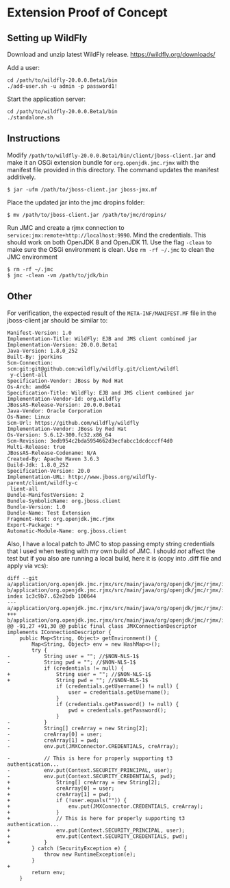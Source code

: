 # Extension Proof of Concept

## Setting up WildFly

Download and unzip latest WildFly release. https://wildfly.org/downloads/

Add a user:
```
cd /path/to/wildfly-20.0.0.Beta1/bin
./add-user.sh -u admin -p password1!
```

Start the application server:

```
cd /path/to/wildfly-20.0.0.Beta1/bin
./standalone.sh
```


## Instructions

Modify `/path/to/wildfly-20.0.0.Beta1/bin/client/jboss-client.jar` and make it an OSGi extension bundle for `org.openjdk.jmc.rjmx` with the manifest file provided in this directory. The command updates the manifest additively.

```
$ jar -ufm /path/to/jboss-client.jar jboss-jmx.mf
```

Place the updated jar into the jmc dropins folder:
```
$ mv /path/to/jboss-client.jar /path/to/jmc/dropins/
```

Run JMC and create a rjmx connection to `service:jmx:remote+http://localhost:9990`. Mind the credentials. This should work on both OpenJDK 8 and OpenJDK 11. Use the flag `-clean` to make sure the OSGi environment is clean. Use `rm -rf ~/.jmc` to clean the JMC environment

```
$ rm -rf ~/.jmc
$ jmc -clean -vm /path/to/jdk/bin
```

## Other

For verification, the expected result of the `META-INF/MANIFEST.MF` file in the jboss-client jar should be similar to:

```
Manifest-Version: 1.0
Implementation-Title: WildFly: EJB and JMS client combined jar
Implementation-Version: 20.0.0.Beta1
Java-Version: 1.8.0_252
Built-By: jperkins
Scm-Connection: scm:git:git@github.com:wildfly/wildfly.git/client/wildfl
 y-client-all
Specification-Vendor: JBoss by Red Hat
Os-Arch: amd64
Specification-Title: WildFly: EJB and JMS client combined jar
Implementation-Vendor-Id: org.wildfly
JBossAS-Release-Version: 20.0.0.Beta1
Java-Vendor: Oracle Corporation
Os-Name: Linux
Scm-Url: https://github.com/wildfly/wildfly
Implementation-Vendor: JBoss by Red Hat
Os-Version: 5.6.12-300.fc32.x86_64
Scm-Revision: 3edb954c2bda5954662d3ecfabcc1dcdcccff4d0
Multi-Release: true
JBossAS-Release-Codename: N/A
Created-By: Apache Maven 3.6.3
Build-Jdk: 1.8.0_252
Specification-Version: 20.0
Implementation-URL: http://www.jboss.org/wildfly-parent/client/wildfly-c
 lient-all
Bundle-ManifestVersion: 2 
Bundle-SymbolicName: org.jboss.client
Bundle-Version: 1.0
Bundle-Name: Test Extension
Fragment-Host: org.openjdk.jmc.rjmx
Export-Package: *
Automatic-Module-Name: org.jboss.client
```

Also, I have a local patch to JMC to stop passing empty string credentials that I used when testing with my own build of JMC. I should *not* affect the test but if you also are running a local build, here it is (copy into .diff file and apply via vcs):

```
diff --git a/application/org.openjdk.jmc.rjmx/src/main/java/org/openjdk/jmc/rjmx/internal/JMXConnectionDescriptor.java b/application/org.openjdk.jmc.rjmx/src/main/java/org/openjdk/jmc/rjmx/internal/JMXConnectionDescriptor.java
index 1c3c9b7..62e2bdb 100644
--- a/application/org.openjdk.jmc.rjmx/src/main/java/org/openjdk/jmc/rjmx/internal/JMXConnectionDescriptor.java
+++ b/application/org.openjdk.jmc.rjmx/src/main/java/org/openjdk/jmc/rjmx/internal/JMXConnectionDescriptor.java
@@ -91,27 +91,30 @@ public final class JMXConnectionDescriptor implements IConnectionDescriptor {
 	public Map<String, Object> getEnvironment() {
 		Map<String, Object> env = new HashMap<>();
 		try {
-			String user = ""; //$NON-NLS-1$
-			String pwd = ""; //$NON-NLS-1$
 			if (credentials != null) {
+				String user = ""; //$NON-NLS-1$
+				String pwd = ""; //$NON-NLS-1$
 				if (credentials.getUsername() != null) {
 					user = credentials.getUsername();
 				}
 				if (credentials.getPassword() != null) {
 					pwd = credentials.getPassword();
 				}
-			}
-			String[] creArray = new String[2];
-			creArray[0] = user;
-			creArray[1] = pwd;
-			env.put(JMXConnector.CREDENTIALS, creArray);
 
-			// This is here for properly supporting t3 authentication...
-			env.put(Context.SECURITY_PRINCIPAL, user);
-			env.put(Context.SECURITY_CREDENTIALS, pwd);
+				String[] creArray = new String[2];
+				creArray[0] = user;
+				creArray[1] = pwd;
+				if (!user.equals("")) {
+					env.put(JMXConnector.CREDENTIALS, creArray);
+				}
+				// This is here for properly supporting t3 authentication...
+				env.put(Context.SECURITY_PRINCIPAL, user);
+				env.put(Context.SECURITY_CREDENTIALS, pwd);
+			}
 		} catch (SecurityException e) {
 			throw new RuntimeException(e);
 		}
+
 		return env;
 	}
 
```